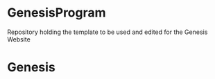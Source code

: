 # GenesisProgram
Repository holding the template to be used and edited for the Genesis Website
# Genesis

